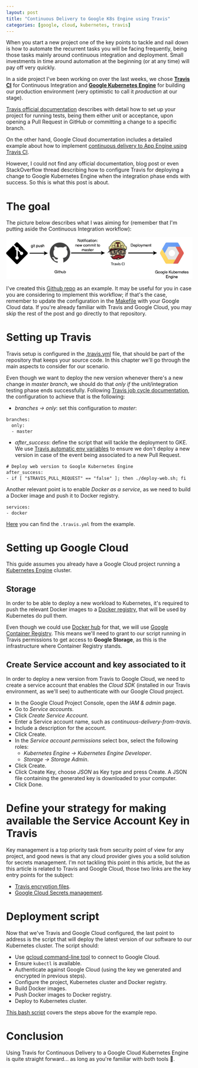 ```yaml
---
layout: post
title: "Continuous Delivery to Google K8s Engine using Travis"
categories: [google, cloud, kubernetes, travis]
---
```


When you start a new project one of the key points to tackle and nail down
is how to automate the recurrent tasks you will be facing frequently, being
those tasks mainly around continuous integration and deployment.
Small investments in time around automation at the beginning (or at any time)
will pay off very quickly.

In a side project I've been working on over the last weeks, we chose
[**Travis CI**](https://travis-ci.org/) for Continuous Integration
and [**Google Kubernetes Engine**](https://cloud.google.com/kubernetes-engine/)
for building our production environment (very optimistic to call it *production*
at our stage).

[Travis official documentation](https://docs.travis-ci.com/user/tutorial/) describes
with detail how to set up your project for running tests, being them either unit or acceptance,
upon opening a Pull Request in GitHub or committing a change to a specific branch.

On the other hand, Google Cloud documentation includes a detailed example about how to
implement [continuous delivery to App Engine using
Travis CI](https://cloud.google.com/solutions/continuous-delivery-with-travis-ci).

However, I could not find any official documentation, blog post or even StackOverflow
thread describing how to configure Travis for deploying a change to Google
Kubernetes Engine when the integration phase ends with success. So this is what this post is about.

# The goal

The picture below describes what I was aiming for (remember that I'm putting aside
the Continuous Integration workflow):

![Continuous Delivery to Google Kubernetes Engine](/gfx/posts/travis-google-kubernetes/travis-gke.png)

I've created this [Github repo](https://github.com/juandebravo/travis-google-kubernetes-engine) as
an example. It may be useful for you in case you are considering to implement this workflow; if that's
the case, remember to update the configuration in the
[Makefile](https://github.com/juandebravo/travis-google-kubernetes-engine/blob/master/Makefile)
with your Google Cloud data. If you're already familiar with Travis and Google Cloud, you may skip
the rest of the post and go directly to that repository.

# Setting up Travis

Travis setup is configured in the [.travis.yml](https://travis-ci.com/getting_started) file, that should
be part of the repository that keeps your source code. In this chapter we'll go through the main
aspects to consider for our scenario.

Even though we want to deploy the new version whenever there's a new change in *master branch*, we should
do that *only if* the unit/integration testing phase ends successfully. Following [Travis job cycle
documentation](https://docs.travis-ci.com/user/job-lifecycle/), the configuration to achieve that is
the following:

- *branches -> only*: set this configuration to _master_:

```
branches:
  only:
  - master
```

- *after_success*: define the script that will tackle the deployment to GKE. We use [Travis automatic
env variables](https://docs.travis-ci.com/user/environment-variables/) to ensure we don't deploy a new
version in case of the event being associated to a new Pull Request.

```
# Deploy web version to Google Kubernetes Engine
after_success:
- if [ "$TRAVIS_PULL_REQUEST" == "false" ]; then ./deploy-web.sh; fi
```

Another relevant point is to enable *Docker as a service*, as we need to build a Docker image and push it
to Docker registry.

```
services:
- docker
```

[Here](https://github.com/juandebravo/travis-google-kubernetes-engine/blob/master/.travis.yml)
you can find the `.travis.yml` from the example.

# Setting up Google Cloud

This guide assumes you already have a Google Cloud project running a [Kubernetes
Engine](https://cloud.google.com/kubernetes-engine/) cluster.

## Storage

In order to be able to deploy a new workload to Kubernetes, it's required to push the relevant
Docker images to a [Docker registry](https://docs.docker.com/registry/), that will be used by
Kubernetes do pull them.

Even though we could use [Docker hub](https://hub.docker.com/) for that, we will use [Google Container
Registry](https://cloud.google.com/container-registry/docs/). This means we'll need to
grant to our script running in Travis permissions to get access to **Google Storage**, as this is
the infrastructure where Container Registry stands.

## Create Service account and key associated to it

In order to deploy a new version from Travis to Google Cloud, we need to create a service account that
enables the *Cloud SDK* (installed in our Travis environment, as we'll see) to authenticate with
our Google Cloud project.

- In the Google Cloud Project Console, open the _IAM & admin_ page.
- Go to _Service accounts_.
- Click _Create Service Account_.
- Enter a Service account name, such as _continuous-delivery-from-travis_.
- Include a description for the account.
- Click Create.
- In the _Service account permissions_ select box, select the following roles:
  - _Kubernetes Engine -> Kubernetes Engine Developer_.
  - _Storage -> Storage Admin_.
- Click Create.
- Click Create Key, choose _JSON_ as Key type and press Create. A JSON file containing the generated key is downloaded to your computer.
- Click Done.

# Define your strategy for making available the Service Account Key in Travis

Key management is a top priority task from security point of view for any project, and good news is
that any cloud provider gives you a solid solution for secrets management. I'm not tackling this
point in this article, but the as this article is related to Travis and Google Cloud,
those two links are the key entry points for the subject:

- [Travis encryption files](https://cloud.google.com/solutions/secrets-management/).
- [Google Cloud Secrets management](https://cloud.google.com/solutions/secrets-management/).

# Deployment script

Now that we've Travis and Google Cloud configured, the last point to address is the script that will
deploy the latest version of our software to our Kubernetes cluster. The script should:

- Use [gcloud command-line tool](https://cloud.google.com/sdk/gcloud/) to connect to Google Cloud.
- Ensure `kubectl` is available.
- Authenticate against Google Cloud (using the key we generated and encrypted in previous steps).
- Configure the project, Kubernetes cluster and Docker registry.
- Build Docker images.
- Push Docker images to Docker registry.
- Deploy to Kubernetes cluster.

[This bash script](https://github.com/juandebravo/travis-google-kubernetes-engine/blob/master/deploy.sh)
covers the steps above for the example repo.

# Conclusion

Using Travis for Continuous Delivery to a Google Cloud Kubernetes Engine is quite straight forward... as
long as you're familiar with both tools :rocket:.
